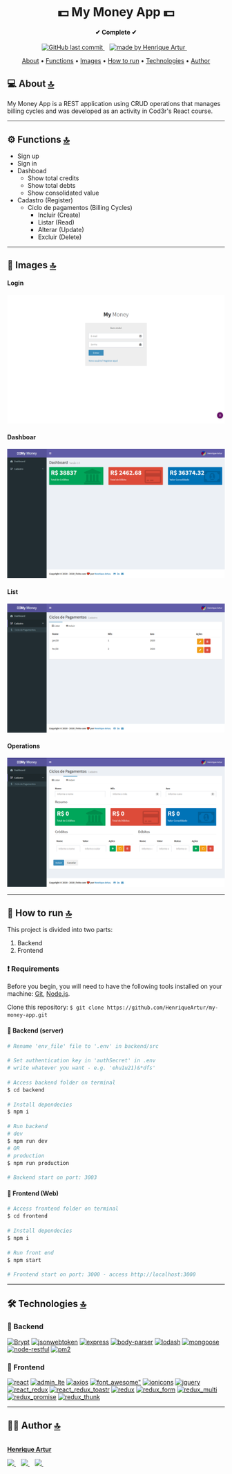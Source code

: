 <h1 align="center" id='top'>💵 My Money App 💵</h1>

<h4 align="center">✔ Complete ✔</h4>

<p align="center">
  <a href="https://github.com/HenriqueArtur/">
    <img alt="GitHub last commit" src="https://img.shields.io/github/last-commit/HenriqueArtur/my-money-app?color=181433&logoColor=181433&style=for-the-badge">
  </a>&nbsp;&nbsp;
  <a href="https://henriqueartur.com">
    <img src="https://img.shields.io/badge/Made_by-Henrique_Artur-flat?&style=for-the-badge&logoColor=181433&labelColor=F12166&color=181433&logoWidth=30" alt="made by Henrique Artur"/>
  </a>&nbsp;&nbsp;
</p>


<p align="center">
  <a href="#about">About</a> •
  <a href="#functions">Functions</a> • 
  <a href="#images">Images</a> • 
  <a href="#project">How to run</a> • 
  <a href="#technologies">Technologies</a> • 
  <a href="#author">Author</a>
</p>

<h2 id='about'>💻 About <a href="#top">🔝</a></h2>
My Money App is a REST application using CRUD operations that manages billing cycles and was developed as an activity in Cod3r's React course. 

---

<h2 id='functions'>⚙️ Functions <a href="#top">🔝</a></h2>

- Sign up
- Sign in
- Dashboad
    - Show total credits
    - Show total debts
    - Show consolidated value
- Cadastro (Register)
    - Ciclo de pagamentos (Billing Cycles)
        - Incluir (Create) 
        - Listar (Read)
        - Alterar (Update)
        - Excluir (Delete)

---

<h2 id='images'>🌻 Images <a href="#top">🔝</a></h2>

#### Login
![login](img/login.png)
#### Dashboar
![dashboard](img/dashboard.png)
#### List
![list](img/billingcycle.png)
#### Operations
![operations](img/incluir.png)

---

<h2 id='project'>🚀 How to run <a href="#top">🔝</a></h2>
This project is divided into two parts:

1. Backend
2. Frontend

### ❗ Requirements
Before you begin, you will need to have the following tools installed on your machine:  [Git](https://git-scm.com/), [Node.js](https://nodejs.org/en/). 

Clone this repository: ```$ git clone https://github.com/HenriqueArtur/my-money-app.git```

#### 🎲 Backend (server)
```bash
# Rename 'env_file' file to '.env' in backend/src

# Set authentication key in 'authSecret' in .env
# write whatever you want - e.g. 'ehu1u21)&*dfs'

# Access backend folder on terminal
$ cd backend

# Install dependecies
$ npm i

# Run backend
# dev
$ npm run dev
# OR
# production
$ npm run production

# Backend start on port: 3003
```

#### 🧭 Frontend (Web)
```bash
# Access frontend folder on terminal
$ cd frontend

# Install dependecies
$ npm i

# Run front end
$ npm start

# Frontend start on port: 3000 - access http://localhost:3000 
```

---

<h2 id='technologies'>🛠 Technologies <a href="#top">🔝</a></h2>

### 🎲 Backend
[![Brypt](https://img.shields.io/badge/bcrypt-flat?style=for-the-badge&color=181433)]()
[![jsonwebtoken](https://img.shields.io/badge/jsonwebtoken-flat?style=for-the-badge&color=181433)]()
[![express](https://img.shields.io/badge/express-flat?style=for-the-badge&color=181433)]()
[![body-parser](https://img.shields.io/badge/body_parser-flat?style=for-the-badge&color=181433)]()
[![lodash](https://img.shields.io/badge/lodash-flat?style=for-the-badge&color=181433)]()
[![mongoose](https://img.shields.io/badge/mongoose-flat?style=for-the-badge&color=181433)]()
[![node-restful](https://img.shields.io/badge/node_restful-flat?style=for-the-badge&color=181433)]()
[![pm2](https://img.shields.io/badge/pm2-flat?style=for-the-badge&color=181433)]()

### 🧭 Frontend 
[![react](https://img.shields.io/badge/react-flat?style=for-the-badge&color=181433)]()
[![admin_lte](https://img.shields.io/badge/admin_lte-flat?style=for-the-badge&color=181433)]()
[![axios](https://img.shields.io/badge/axios-flat?style=for-the-badge&color=181433)]()
[![font_awesome"](https://img.shields.io/badge/font_awesome"-flat?style=for-the-badge&color=181433)]()
[![ionicons](https://img.shields.io/badge/ionicons-flat?style=for-the-badge&color=181433)]()
[![jquery](https://img.shields.io/badge/jquery-flat?style=for-the-badge&color=181433)]()
[![react_redux](https://img.shields.io/badge/react_redux-flat?style=for-the-badge&color=181433)]()
[![react_redux_toastr](https://img.shields.io/badge/react_redux_toastr-flat?style=for-the-badge&color=181433)]()
[![redux](https://img.shields.io/badge/redux-flat?style=for-the-badge&color=181433)]()
[![redux_form](https://img.shields.io/badge/redux_form-flat?style=for-the-badge&color=181433)]()
[![redux_multi](https://img.shields.io/badge/redux_multi-flat?style=for-the-badge&color=181433)]()
[![redux_promise](https://img.shields.io/badge/redux_promise-flat?style=for-the-badge&color=181433)]()
[![redux_thunk](https://img.shields.io/badge/redux_thunk-flat?style=for-the-badge&color=181433)]()

---

<h2 id='author'>🦸‍♂️ Author <a href="#top">🔝</a></h2>
<p>
    <a href="https://henriqueartur.com">
        <img style="border-radius: 50%;" src="https://avatars1.githubusercontent.com/u/32515155?s=460&u=0c33e34ecc26af5d2144898e23c13a69d0c659e5&v=4" width="100px;" alt=""/>
        <br />
        <author><b>Henrique Artur</b></author>
    </a>
</p>
<p>
  <a href="mailto:contato@henriqueartur.com">
    <img src="https://img.shields.io/badge/Email-flat?logo=GMail&style=for-the-badge&logoColor=181433&labelColor=F12166&color=181433&logoWidth=30" />
  </a>&nbsp;&nbsp;
  <a href="https://www.linkedin.com/in/henriqueartur/">
    <img src="https://img.shields.io/badge/LinkedIn-flat?logo=LinkedIn&style=for-the-badge&logoColor=181433&labelColor=F12166&color=181433&logoWidth=30" />
  </a>&nbsp;&nbsp;
  <a href="https://github.com/HenriqueArtur/">
    <img src="https://img.shields.io/badge/telegram-telegram?logo=telegram&style=for-the-badge&logoColor=181433&labelColor=F12166&color=181433&logoWidth=30" />
  </a>&nbsp;&nbsp;
</p>